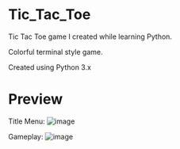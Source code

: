 # Tic_Tac_Toe
Tic Tac Toe game I created while learning Python.

Colorful terminal style game.

Created using Python 3.x

# Preview
Title Menu:
![image](https://user-images.githubusercontent.com/68248054/121975975-7a696900-cd48-11eb-8d2b-a6c484ca18b5.png)


Gameplay:
![image](https://user-images.githubusercontent.com/68248054/121975773-1050c400-cd48-11eb-9813-4a5f81337af4.png)

